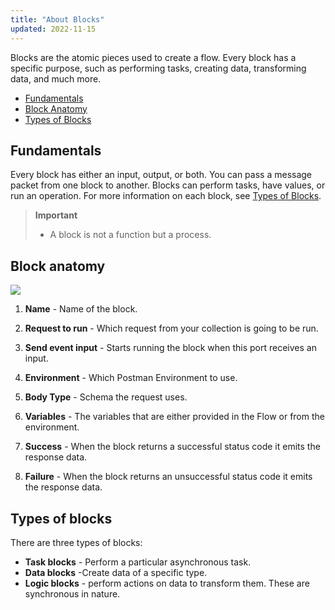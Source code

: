 ```yaml
---
title: "About Blocks"
updated: 2022-11-15
---
```


Blocks are the atomic pieces used to create a flow. Every block has a specific purpose, such as performing tasks, creating data, transforming data, and much more.

- [Fundamentals](#fundamentals)
- [Block Anatomy](#block-anatomy)
- [Types of Blocks](#types-of-blocks)

## Fundamentals

Every block has either an input, output, or both. You can pass a message packet from one block to another. Blocks can perform tasks, have values, or run an operation. For more information on each block, see [Types of Blocks](#types-of-blocks).

> **Important**
>
> - A block is not a function but a process.

## Block anatomy

![](https://assets.postman.com/postman-labs-docs/block/updated-block-anatomy.png)

1. **Name** - Name of the block.

2. **Request to run** - Which request from your collection is going to be run.

3. **Send event input** - Starts running the block when this port receives an input.

4. **Environment** - Which Postman Environment to use.

5. **Body Type** - Schema the request uses.

6. **Variables** - The variables that are either provided in the Flow or from the environment.

7. **Success** - When the block returns a successful status code it emits the response data.

8. **Failure** - When the block returns an unsuccessful status code it emits the response data.

## Types of blocks

There are three types of blocks:

- **Task blocks** - Perform a particular asynchronous task.
- **Data blocks** -Create data of a specific type.
- **Logic blocks** - perform actions on data to transform them. These are synchronous in nature.
